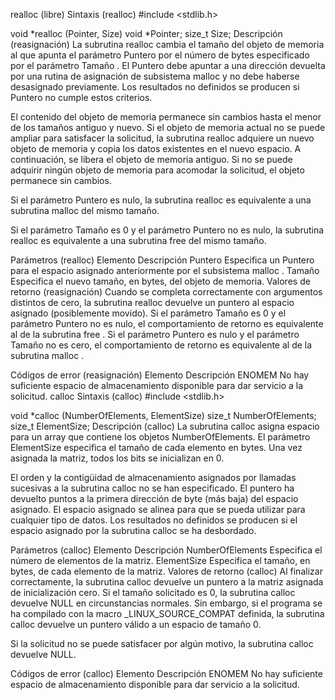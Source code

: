 realloc (libre)
Sintaxis (realloc)
#include <stdlib.h>

void *realloc (Pointer, Size)
void *Pointer;
size_t Size;
Descripción (reasignación)
La subrutina realloc cambia el tamaño del objeto de memoria al que apunta el parámetro Puntero por el número de bytes especificado por el parámetro Tamaño . El Puntero debe apuntar a una dirección devuelta por una rutina de asignación de subsistema malloc y no debe haberse desasignado previamente. Los resultados no definidos se producen si Puntero no cumple estos criterios.

El contenido del objeto de memoria permanece sin cambios hasta el menor de los tamaños antiguo y nuevo. Si el objeto de memoria actual no se puede ampliar para satisfacer la solicitud, la subrutina realloc adquiere un nuevo objeto de memoria y copia los datos existentes en el nuevo espacio. A continuación, se libera el objeto de memoria antiguo. Si no se puede adquirir ningún objeto de memoria para acomodar la solicitud, el objeto permanece sin cambios.

Si el parámetro Puntero es nulo, la subrutina realloc es equivalente a una subrutina malloc del mismo tamaño.

Si el parámetro Tamaño es 0 y el parámetro Puntero no es nulo, la subrutina realloc es equivalente a una subrutina free del mismo tamaño.

Parámetros (realloc)
Elemento
Descripción
Puntero	Especifica un Puntero para el espacio asignado anteriormente por el subsistema malloc .
Tamaño	Especifica el nuevo tamaño, en bytes, del objeto de memoria.
Valores de retorno (reasignación)
Cuando se completa correctamente con argumentos distintos de cero, la subrutina realloc devuelve un puntero al espacio asignado (posiblemente movido). Si el parámetro Tamaño es 0 y el parámetro Puntero no es nulo, el comportamiento de retorno es equivalente al de la subrutina free . Si el parámetro Puntero es nulo y el parámetro Tamaño no es cero, el comportamiento de retorno es equivalente al de la subrutina malloc .

Códigos de error (reasignación)
Elemento
Descripción
ENOMEM	No hay suficiente espacio de almacenamiento disponible para dar servicio a la solicitud.
calloc
Sintaxis (calloc)
#include <stdlib.h>

void *calloc (NumberOfElements, ElementSize)
size_t NumberOfElements;
size_t ElementSize;
Descripción (calloc)
La subrutina calloc asigna espacio para un array que contiene los objetos NumberOfElements. El parámetro ElementSize especifica el tamaño de cada elemento en bytes. Una vez asignada la matriz, todos los bits se inicializan en 0.

El orden y la contigüidad de almacenamiento asignados por llamadas sucesivas a la subrutina calloc no se han especificado. El puntero ha devuelto puntos a la primera dirección de byte (más baja) del espacio asignado. El espacio asignado se alinea para que se pueda utilizar para cualquier tipo de datos. Los resultados no definidos se producen si el espacio asignado por la subrutina calloc se ha desbordado.

Parámetros (calloc)
Elemento
Descripción
NumberOfElements	Especifica el número de elementos de la matriz.
ElementSize	Especifica el tamaño, en bytes, de cada elemento de la matriz.
Valores de retorno (calloc)
Al finalizar correctamente, la subrutina calloc devuelve un puntero a la matriz asignada de inicialización cero. Si el tamaño solicitado es 0, la subrutina calloc devuelve NULL en circunstancias normales. Sin embargo, si el programa se ha compilado con la macro _LINUX_SOURCE_COMPAT definida, la subrutina calloc devuelve un puntero válido a un espacio de tamaño 0.

Si la solicitud no se puede satisfacer por algún motivo, la subrutina calloc devuelve NULL.

Códigos de error (calloc)
Elemento
Descripción
ENOMEM	No hay suficiente espacio de almacenamiento disponible para dar servicio a la solicitud.